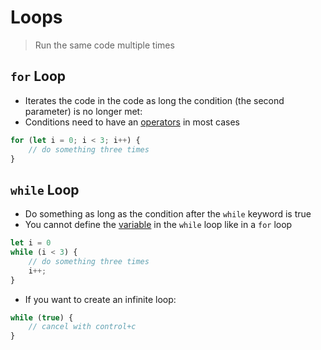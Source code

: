 # Loops

> Run the same code multiple times

## `for` Loop

- Iterates the code in the code as long the condition (the second parameter) is no longer met:
- Conditions need to have an [operators](computer-science/docs/c/operators.md) in most cases

```javascript
for (let i = 0; i < 3; i++) {
	// do something three times
}
```

## `while` Loop

- Do something as long as the condition after the `while` keyword is true
- You cannot define the [variable](computer-science/docs/javascript/variables.md) in the `while` loop like in a `for` loop

```javascript
let i = 0
while (i < 3) {
	// do something three times
	i++;
}
```

- If you want to create an infinite loop:

```javascript
while (true) {
	// cancel with control+c
}
```
